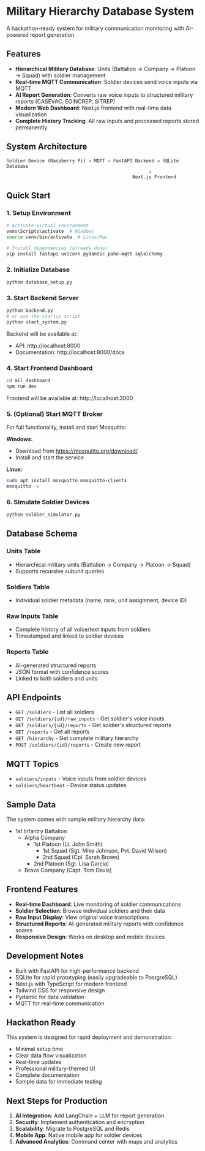 # Military Hierarchy Database System

A hackathon-ready system for military communication monitoring with AI-powered report generation.

## Features

- **Hierarchical Military Database**: Units (Battalion → Company → Platoon → Squad) with soldier management
- **Real-time MQTT Communication**: Soldier devices send voice inputs via MQTT
- **AI Report Generation**: Converts raw voice inputs to structured military reports (CASEVAC, EOINCREP, SITREP)
- **Modern Web Dashboard**: Next.js frontend with real-time data visualization
- **Complete History Tracking**: All raw inputs and processed reports stored permanently

## System Architecture

```
Soldier Device (Raspberry Pi) → MQTT → FastAPI Backend → SQLite Database
                                                    ↓
                                              Next.js Frontend
```

## Quick Start

### 1. Setup Environment

```bash
# Activate virtual environment
venv\Scripts\activate  # Windows
source venv/bin/activate  # Linux/Mac

# Install dependencies (already done)
pip install fastapi uvicorn pydantic paho-mqtt sqlalchemy
```

### 2. Initialize Database

```bash
python database_setup.py
```

### 3. Start Backend Server

```bash
python backend.py
# or use the startup script
python start_system.py
```

Backend will be available at:
- API: http://localhost:8000
- Documentation: http://localhost:8000/docs

### 4. Start Frontend Dashboard

```bash
cd mil_dashboard
npm run dev
```

Frontend will be available at: http://localhost:3000

### 5. (Optional) Start MQTT Broker

For full functionality, install and start Mosquitto:

**Windows:**
- Download from https://mosquitto.org/download/
- Install and start the service

**Linux:**
```bash
sudo apt install mosquitto mosquitto-clients
mosquitto -v
```

### 6. Simulate Soldier Devices

```bash
python soldier_simulator.py
```

## Database Schema

### Units Table
- Hierarchical military units (Battalion → Company → Platoon → Squad)
- Supports recursive subunit queries

### Soldiers Table
- Individual soldier metadata (name, rank, unit assignment, device ID)

### Raw Inputs Table
- Complete history of all voice/text inputs from soldiers
- Timestamped and linked to soldier devices

### Reports Table
- AI-generated structured reports
- JSON format with confidence scores
- Linked to both soldiers and units

## API Endpoints

- `GET /soldiers` - List all soldiers
- `GET /soldiers/{id}/raw_inputs` - Get soldier's voice inputs
- `GET /soldiers/{id}/reports` - Get soldier's structured reports
- `GET /reports` - Get all reports
- `GET /hierarchy` - Get complete military hierarchy
- `POST /soldiers/{id}/reports` - Create new report

## MQTT Topics

- `soldiers/inputs` - Voice inputs from soldier devices
- `soldiers/heartbeat` - Device status updates

## Sample Data

The system comes with sample military hierarchy data:
- 1st Infantry Battalion
  - Alpha Company
    - 1st Platoon (Lt. John Smith)
      - 1st Squad (Sgt. Mike Johnson, Pvt. David Wilson)
      - 2nd Squad (Cpl. Sarah Brown)
    - 2nd Platoon (Sgt. Lisa Garcia)
  - Bravo Company (Capt. Tom Davis)

## Frontend Features

- **Real-time Dashboard**: Live monitoring of soldier communications
- **Soldier Selection**: Browse individual soldiers and their data
- **Raw Input Display**: View original voice transcriptions
- **Structured Reports**: AI-generated military reports with confidence scores
- **Responsive Design**: Works on desktop and mobile devices

## Development Notes

- Built with FastAPI for high-performance backend
- SQLite for rapid prototyping (easily upgradeable to PostgreSQL)
- Next.js with TypeScript for modern frontend
- Tailwind CSS for responsive design
- Pydantic for data validation
- MQTT for real-time communication

## Hackathon Ready

This system is designed for rapid deployment and demonstration:
- Minimal setup time
- Clear data flow visualization
- Real-time updates
- Professional military-themed UI
- Complete documentation
- Sample data for immediate testing

## Next Steps for Production

1. **AI Integration**: Add LangChain + LLM for report generation
2. **Security**: Implement authentication and encryption
3. **Scalability**: Migrate to PostgreSQL and Redis
4. **Mobile App**: Native mobile app for soldier devices
5. **Advanced Analytics**: Command center with maps and analytics
